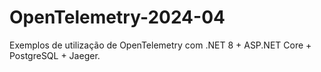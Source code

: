 # OpenTelemetry-2024-04
Exemplos de utilização de OpenTelemetry com .NET 8 + ASP.NET Core + PostgreSQL + Jaeger.
